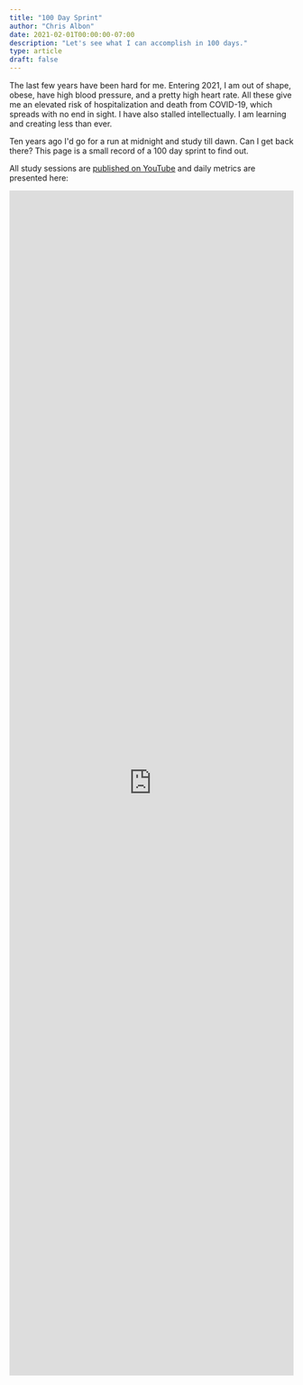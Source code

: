 ```yaml
---
title: "100 Day Sprint"
author: "Chris Albon"
date: 2021-02-01T00:00:00-07:00
description: "Let's see what I can accomplish in 100 days."
type: article
draft: false
---
```


The last few years have been hard for me. Entering 2021, I am out of shape, obese, have high blood pressure, and a pretty high heart rate. All these give me an elevated risk of hospitalization and death from COVID-19, which spreads with no end in sight. I have also stalled intellectually. I am learning and creating less than ever. 

Ten years ago I'd go for a run at midnight and study till dawn. Can I get back there? This page is a small record of a 100 day sprint to find out.

All study sessions are [published on YouTube](https://www.youtube.com/c/ChrisAlbonVideos) and daily metrics are presented here:

<iframe width="100%" style="border:none;" height="2100px" src="https://docs.google.com/spreadsheets/d/e/2PACX-1vT33rQsvLa8nf08wTM4D7i8ADle7NPxAcxYI0gesIONpW4foVxBUpZunb2Xa3_VGLIPUG7-JOd3eJz6/pubhtml?widget=true&amp;headers=false"></iframe>
